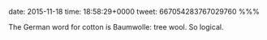 date: 2015-11-18
time: 18:58:29+0000
tweet: 667054283767029760
%%%

The German word for cotton is Baumwolle: tree wool. So logical.
